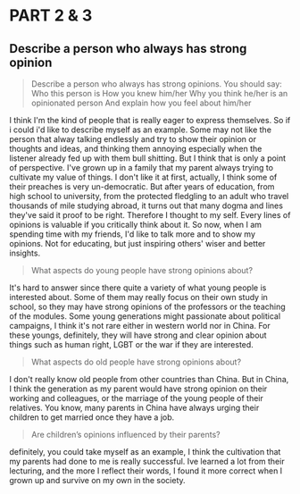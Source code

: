 # PART 2 & 3

## Describe a person who always has strong opinion
> Describe a person who always has strong opinions.
> You should say:
> Who this person is
> How you knew him/her
> Why you think he/her is an opinionated person
> And explain how you feel about him/her

I think I'm the kind of people that is really eager to express themselves. So if i could i'd like to describe myself as an example. Some may not like the person that alway talking endlessly and try to show their opinion or thoughts and ideas, and thinking them annoying especially when the listener already fed up with them bull shitting. But I think that is only a point of perspective. I've grown up in a family that my parent always trying to cultivate my value of things. I don't like it at first, actually, I think some of their preaches is very un-democratic. But after years of education, from high school to university, from the protected fledgling to an adult who travel thousands of mile studying abroad, it turns out that many dogma and lines they've said it proof to be right. Therefore I thought to my self. Every lines of opinions is valuable if you critically think about it. So now, when I am spending time with my friends, I'd like to talk more and to show my opinions. Not for educating, but just inspiring others' wiser and better insights.

> What aspects do young people have strong opinions about?

It's hard to answer since there quite a variety of what young people is interested about. Some of them may really focus on their own study in school, so they may have strong opinions of the professors or the teaching of the modules. Some young generations might passionate about political campaigns, I think it's not rare either in western world nor in China. For these youngs, definitely, they will have strong and clear opinion about things such as human right, LGBT or the war if they are interested. 

> What aspects do old people have strong opinions about?

I don't really know old people from other countries than China. But in China, I think the generation as my parent would have strong opinion on their working and colleagues, or the marriage of the young people of their relatives. You know, many parents in China have always urging their children to get married once they have a job.

> Are children’s opinions influenced by their parents?

 definitely, you could take myself as an example, I think the cultivation that my parents had done to me is really successful. Ive learned a lot from their lecturing, and the more I reflect their words, I found it more correct when I grown up and survive on my own in the society. 

